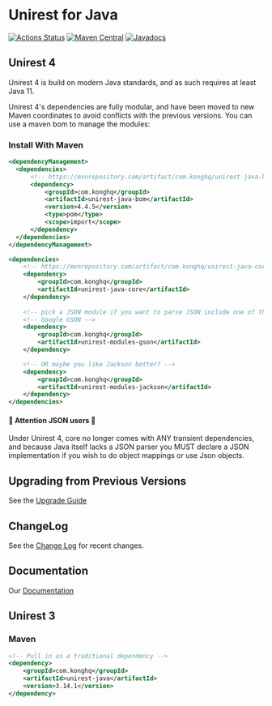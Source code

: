# Unirest for Java 

[![Actions Status](https://github.com/kong/unirest-java/workflows/Verify/badge.svg)](https://github.com/kong/unirest-java/actions)
[![Maven Central](https://maven-badges.herokuapp.com/maven-central/com.konghq/unirest-java-parent/badge.svg)](https://maven-badges.herokuapp.com/maven-central/com.kong/unirest-java)
[![Javadocs](http://www.javadoc.io/badge/com.konghq/unirest-java-core.svg)](http://www.javadoc.io/doc/com.konghq/unirest-java)


## Unirest 4
Unirest 4 is build on modern Java standards, and as such requires at least Java 11.

Unirest 4's dependencies are fully modular, and have been moved to new Maven coordinates to avoid conflicts with the previous versions.
You can use a maven bom to manage the modules:

### Install With Maven

```xml
<dependencyManagement>
  <dependencies>
      <!-- https://mvnrepository.com/artifact/com.konghq/unirest-java-bom --> 
      <dependency>
          <groupId>com.konghq</groupId>
          <artifactId>unirest-java-bom</artifactId>
          <version>4.4.5</version>
          <type>pom</type>
          <scope>import</scope>
      </dependency>
  </dependencies>
</dependencyManagement>

<dependencies>
    <!-- https://mvnrepository.com/artifact/com.konghq/unirest-java-core -->
    <dependency>
        <groupId>com.konghq</groupId>
        <artifactId>unirest-java-core</artifactId>
    </dependency>
    
    <!-- pick a JSON module if you want to parse JSON include one of these: -->
    <!-- Google GSON -->
    <dependency>
        <groupId>com.konghq</groupId>
        <artifactId>unirest-modules-gson</artifactId>
    </dependency>

    <!-- OR maybe you like Jackson better? -->
    <dependency>
        <groupId>com.konghq</groupId>
        <artifactId>unirest-modules-jackson</artifactId>
    </dependency>
</dependencies>
```

#### 🚨 Attention JSON users 🚨
Under Unirest 4, core no longer comes with ANY transient dependencies, and because Java itself lacks a JSON parser you MUST declare a JSON implementation if you wish to do object mappings or use Json objects.


## Upgrading from Previous Versions 
See the [Upgrade Guide](UPGRADE_GUIDE.md)

## ChangeLog 
See the [Change Log](CHANGELOG.md) for recent changes.

## Documentation
Our [Documentation](http://kong.github.io/unirest-java/) 

## Unirest 3
### Maven
```xml
<!-- Pull in as a traditional dependency -->
<dependency>
    <groupId>com.konghq</groupId>
    <artifactId>unirest-java</artifactId>
    <version>3.14.1</version>
</dependency>
```

